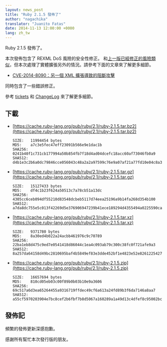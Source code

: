 ```yaml
---
layout: news_post
title: "Ruby 2.1.5 發佈了"
author: "nagachika"
translator: "Juanito Fatas"
date: 2014-11-13 12:00:00 +0000
lang: zh_tw
---
```


Ruby 2.1.5 發佈了。

本次發佈包含了 REXML DoS 風險的安全性修正。
和[上一版](https://www.ruby-lang.org/zh_tw/news/2014/10/27/ruby-1-9-3-p550-is-released/)[已經修正的風險類似](https://www.ruby-lang.org/zh_tw/news/2014/10/27/rexml-dos-cve-2014-8080/)，但本次處理了實體擴張另外的情況。請參考下面的文章來了解更多細節。

* [CVE-2014-8090：另一個 XML 擴張導致的阻斷攻擊](https://www.ruby-lang.org/zh_tw/news/2014/11/13/rexml-dos-cve-2014-8090/)

同時包含了一些錯誤修正。

參考 [tickets](https://bugs.ruby-lang.org/projects/ruby-21/issues?set_filter=1&amp;status_id=5)
和 [ChangeLog](http://svn.ruby-lang.org/repos/ruby/tags/v2_1_5/ChangeLog) 來了解更多細節。

## 下載

* [https://cache.ruby-lang.org/pub/ruby/2.1/ruby-2.1.5.tar.bz2](https://cache.ruby-lang.org/pub/ruby/2.1/ruby-2.1.5.tar.bz2)

      SIZE:   11994454 bytes
      MD5:    a7c3e5fec47eff23091b566e9e1dac1b
      SHA256: 0241b40f1c731cb177994a50b854fb7f18d4ad04dcefc18acc60af73046fb0a9
      SHA512: d4b1e3c2b6a0dc79846cce056043c48a2a2a97599c76e9a07af21a77fd10e04c8a34f3a60b6975181bff17b2c452af874fa073ad029549f3203e59095ab70196

* [https://cache.ruby-lang.org/pub/ruby/2.1/ruby-2.1.5.tar.gz](https://cache.ruby-lang.org/pub/ruby/2.1/ruby-2.1.5.tar.gz)

      SIZE:   15127433 bytes
      MD5:    df4c1b23f624a50513c7a78cb51a13dc
      SHA256: 4305cc6ceb094df55210d83548dcbeb5117d74eea25196a9b14fa268d354b100
      SHA512: a7da8dc755e5c013f42269d5e376906947239b41ece189294d4355494a0225590ca73b85261ddd60292934a8c432231c2308ecfa137ed9e347e68a2c1fc866c8

* [https://cache.ruby-lang.org/pub/ruby/2.1/ruby-2.1.5.tar.xz](https://cache.ruby-lang.org/pub/ruby/2.1/ruby-2.1.5.tar.xz)

      SIZE:   9371780 bytes
      MD5:    8a30ed4b022a24acbb461976c9c70789
      SHA256: 22ba1eb8d475c9ed7e0541418d86044c1ea4c093ab79c300c38fc0f721afe9a3
      SHA512: 8a257da64158d49bc2810695baf4b5849ef83e3dde452bf1e4823e52e8261225427d729fce2fb4e9b53d6d17ca9c96d491f242535c2f963738b74f90944e2a0b

* [https://cache.ruby-lang.org/pub/ruby/2.1/ruby-2.1.5.zip](https://cache.ruby-lang.org/pub/ruby/2.1/ruby-2.1.5.zip)

      SIZE:   16657694 bytes
      MD5:    810cd05eb03c00f89b0b03b10e9a3606
      SHA256: 69c517a6d3ea65264455a9316719ffdec49cf6a613a24fd89b3f6da7146a8aa7
      SHA512: a55cf5970203904e7bc8cef2b6fbf7b8d5067a160289a1a49d13c4dfef8c95002bcdf697f5d04d420ef663efad5ee80d5a9e4e7445c4db9a02f9cbc9e4b8444e

## 發佈記

頻繁的發佈更新深感抱歉。

感謝所有幫忙本次發行版的朋友。
